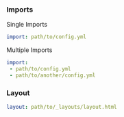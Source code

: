 ### Imports
Single Imports
```yml
import: path/to/config.yml
```
Multiple Imports
```yml
import:
 - path/to/config.yml
 - path/to/another/config.yml
```
### Layout
```yml
layout: path/to/_layouts/layout.html
```
